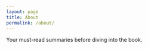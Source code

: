 ```yaml
---
layout: page
title: About
permalink: /about/
---
```


Your must-read summaries before diving into the book.
